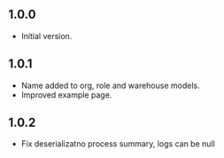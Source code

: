 ## 1.0.0

- Initial version.

## 1.0.1

- Name added to org, role and warehouse models.
- Improved example page.

## 1.0.2

- Fix deserializatno process summary, logs can be null